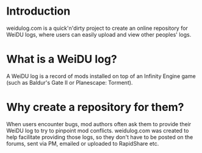 # Introduction

weidulog.com is a quick'n'dirty project to create an online repository for WeiDU logs, where users can easily upload and view other peoples' logs. 

# What is a WeiDU log?

A WeiDU log is a record of mods installed on top of an Infinity Engine game (such as Baldur's Gate II or Planescape: Torment). 

# Why create a repository for them?

When users encounter bugs, mod authors often ask them to provide their WeiDU log to try to pinpoint mod conflicts. weidulog.com was created to help facilitate providing those logs, so they don't have to be posted on the forums, sent via PM, emailed or uploaded to RapidShare etc.

